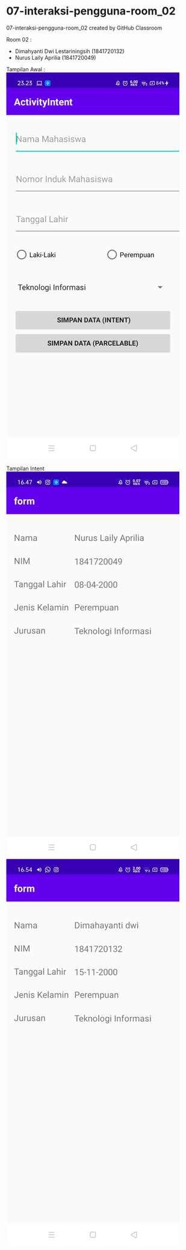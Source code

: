# 07-interaksi-pengguna-room_02
07-interaksi-pengguna-room_02 created by GitHub Classroom

Room 02 :

- Dimahyanti Dwi Lestariningsih (1841720132)
- Nurus Laily Aprilia           (1841720049)

Tampilan Awal :
![Hasil](1.jpg)

Tampilan Intent
![Hasil](2.jpg)
![Hasil](3.jpg)